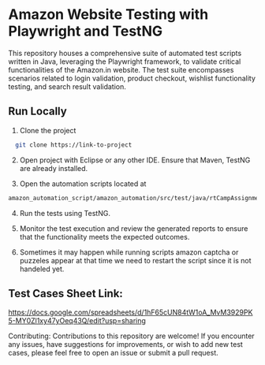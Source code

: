 
# Amazon Website Testing with Playwright and TestNG

This repository houses a comprehensive suite of automated test scripts written in Java, leveraging the Playwright framework, to validate critical functionalities of the Amazon.in website. The test suite encompasses scenarios related to login validation, product checkout, wishlist functionality testing, and search result validation.


## Run Locally

1. Clone the project

```bash
  git clone https://link-to-project
```

2. Open project with Eclipse or any other IDE. Ensure that Maven, TestNG are already installed.


3. Open the automation scripts located at 
```bash
amazon_automation_script/amazon_automation/src/test/java/rtCampAssignment/
```

4. Run the tests using TestNG.

5. Monitor the test execution and review the generated reports to ensure that the functionality meets the expected outcomes.

6. Sometimes it may happen while running scripts amazon captcha or puzzeles appear at that time we need to restart the script since it is not handeled yet.

## Test Cases Sheet Link:
https://docs.google.com/spreadsheets/d/1hF65cUN84tW1oA_MvM3929PK5-MY0Zl1xy47yOeq43Q/edit?usp=sharing

Contributing:
Contributions to this repository are welcome! If you encounter any issues, have suggestions for improvements, or wish to add new test cases, please feel free to open an issue or submit a pull request.

